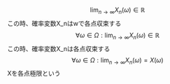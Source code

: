 $$ \lim_{n \to \infty} X_n(\omega) \in \mathbb R$$
この時、確率変数X_nはwで各点収束する
$$ \forall \omega \in \Omega :\lim_{n \to \infty} X_n(\omega)\in \mathbb R$$
この時、確率変数X_nは各点収束する
$$ \forall \omega \in \Omega :\lim_{n \to \infty} X_n(\omega)= X(\omega) $$
Xを各点極限という